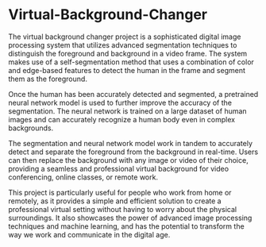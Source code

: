 # Virtual-Background-Changer
The virtual background changer project is a sophisticated digital image processing system that utilizes advanced segmentation techniques to distinguish the foreground and background in a video frame. The system makes use of a self-segmentation method that uses a combination of color and edge-based features to detect the human in the frame and segment them as the foreground.

Once the human has been accurately detected and segmented, a pretrained neural network model is used to further improve the accuracy of the segmentation. The neural network is trained on a large dataset of human images and can accurately recognize a human body even in complex backgrounds.

The segmentation and neural network model work in tandem to accurately detect and separate the foreground from the background in real-time. Users can then replace the background with any image or video of their choice, providing a seamless and professional virtual background for video conferencing, online classes, or remote work.

This project is particularly useful for people who work from home or remotely, as it provides a simple and efficient solution to create a professional virtual setting without having to worry about the physical surroundings. It also showcases the power of advanced image processing techniques and machine learning, and has the potential to transform the way we work and communicate in the digital age.





